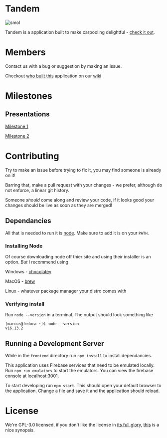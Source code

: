 # Tandem
![smol](https://user-images.githubusercontent.com/51931484/157334498-2952ad7f-9b7a-4fe8-b9ae-97932ff16fa9.png)


Tandem is a application built to make carpooling delightful - [check it out](https://carpooling-6112a.web.app/).

# Members

Contact us with a bug or suggestion by making an issue.

Checkout [who built this](https://github.com/CobeyH/SENG-480A/wiki/Team-Contributions) application on our [wiki](https://github.com/CobeyH/SENG-480A/wiki)

# Milestones

## Presentations

[Milestone 1](https://docs.google.com/presentation/d/1_4aRN1ntUCg57fo2Yi9Icr5uLC00o3nwxvoE6tQif-0/edit?usp=sharing)

[Milestone 2](https://docs.google.com/presentation/d/1xmXsBqUpmiAcZRO8HfMe55J8MQXNO3-oCCqqMlNhIt8/edit?usp=sharing)

# Contributing

Try to make an issue before trying to fix it, you may find someone is already on it!

Barring that, make a pull request with your changes - we prefer, although do not enforce, a linear git history.

Someone *should* come along and review your code, if it looks good your changes should be live as soon as they are merged!

## Dependancies

All that is needed to run it is [node](https://nodejs.org/en/). Make sure to add it is on your `PATH`. 

### Installing Node

Of course downloading node off thier site and using their installer is an option. *But* I recommend using

Windows - [chocolatey](https://chocolatey.org/)

MacOS - [brew](https://brew.sh/)

Linux - whatever package manager your distro comes with

### Verifying install

Run `node --version` in a terminal. The output should look something like
```
[marcus@fedora ~]$ node --version
v16.13.2
```

## Running a Development Server

While in the `frontend` directory run `npm install` to install dependancies.

This application uses Firebase services that need to be emulated locally. Run `npm run emulators` to start the emulators. You can view the firebase console at localhost:3001.

To start developing run `npm start`. This should open your default browser to the application. Change a file and save it and the application should reload.

# License

We're GPL-3.0 licensed, if you don't like the license in [its full glory](https://github.com/CobeyH/SENG-480A/blob/main/LICENSE), [this](https://choosealicense.com/licenses/gpl-3.0/) is a nice synopsis.

